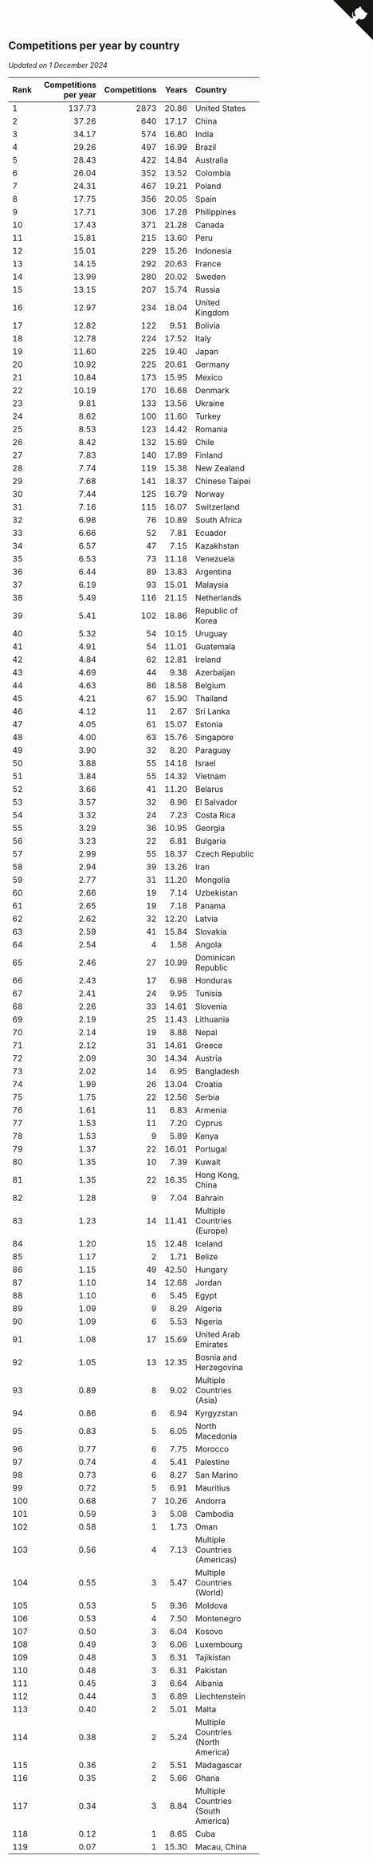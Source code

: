 ## Competitions per year by country

*Updated on  1 December 2024*

| Rank | Competitions per year | Competitions | Years | Country |
| :--- | ---: | ---: | ---: | :--- |
| 1 | 137.73 | 2873 | 20.86 | United States |
| 2 | 37.26 | 640 | 17.17 | China |
| 3 | 34.17 | 574 | 16.80 | India |
| 4 | 29.26 | 497 | 16.99 | Brazil |
| 5 | 28.43 | 422 | 14.84 | Australia |
| 6 | 26.04 | 352 | 13.52 | Colombia |
| 7 | 24.31 | 467 | 19.21 | Poland |
| 8 | 17.75 | 356 | 20.05 | Spain |
| 9 | 17.71 | 306 | 17.28 | Philippines |
| 10 | 17.43 | 371 | 21.28 | Canada |
| 11 | 15.81 | 215 | 13.60 | Peru |
| 12 | 15.01 | 229 | 15.26 | Indonesia |
| 13 | 14.15 | 292 | 20.63 | France |
| 14 | 13.99 | 280 | 20.02 | Sweden |
| 15 | 13.15 | 207 | 15.74 | Russia |
| 16 | 12.97 | 234 | 18.04 | United Kingdom |
| 17 | 12.82 | 122 | 9.51 | Bolivia |
| 18 | 12.78 | 224 | 17.52 | Italy |
| 19 | 11.60 | 225 | 19.40 | Japan |
| 20 | 10.92 | 225 | 20.61 | Germany |
| 21 | 10.84 | 173 | 15.95 | Mexico |
| 22 | 10.19 | 170 | 16.68 | Denmark |
| 23 | 9.81 | 133 | 13.56 | Ukraine |
| 24 | 8.62 | 100 | 11.60 | Turkey |
| 25 | 8.53 | 123 | 14.42 | Romania |
| 26 | 8.42 | 132 | 15.69 | Chile |
| 27 | 7.83 | 140 | 17.89 | Finland |
| 28 | 7.74 | 119 | 15.38 | New Zealand |
| 29 | 7.68 | 141 | 18.37 | Chinese Taipei |
| 30 | 7.44 | 125 | 16.79 | Norway |
| 31 | 7.16 | 115 | 16.07 | Switzerland |
| 32 | 6.98 | 76 | 10.89 | South Africa |
| 33 | 6.66 | 52 | 7.81 | Ecuador |
| 34 | 6.57 | 47 | 7.15 | Kazakhstan |
| 35 | 6.53 | 73 | 11.18 | Venezuela |
| 36 | 6.44 | 89 | 13.83 | Argentina |
| 37 | 6.19 | 93 | 15.01 | Malaysia |
| 38 | 5.49 | 116 | 21.15 | Netherlands |
| 39 | 5.41 | 102 | 18.86 | Republic of Korea |
| 40 | 5.32 | 54 | 10.15 | Uruguay |
| 41 | 4.91 | 54 | 11.01 | Guatemala |
| 42 | 4.84 | 62 | 12.81 | Ireland |
| 43 | 4.69 | 44 | 9.38 | Azerbaijan |
| 44 | 4.63 | 86 | 18.58 | Belgium |
| 45 | 4.21 | 67 | 15.90 | Thailand |
| 46 | 4.12 | 11 | 2.67 | Sri Lanka |
| 47 | 4.05 | 61 | 15.07 | Estonia |
| 48 | 4.00 | 63 | 15.76 | Singapore |
| 49 | 3.90 | 32 | 8.20 | Paraguay |
| 50 | 3.88 | 55 | 14.18 | Israel |
| 51 | 3.84 | 55 | 14.32 | Vietnam |
| 52 | 3.66 | 41 | 11.20 | Belarus |
| 53 | 3.57 | 32 | 8.96 | El Salvador |
| 54 | 3.32 | 24 | 7.23 | Costa Rica |
| 55 | 3.29 | 36 | 10.95 | Georgia |
| 56 | 3.23 | 22 | 6.81 | Bulgaria |
| 57 | 2.99 | 55 | 18.37 | Czech Republic |
| 58 | 2.94 | 39 | 13.26 | Iran |
| 59 | 2.77 | 31 | 11.20 | Mongolia |
| 60 | 2.66 | 19 | 7.14 | Uzbekistan |
| 61 | 2.65 | 19 | 7.18 | Panama |
| 62 | 2.62 | 32 | 12.20 | Latvia |
| 63 | 2.59 | 41 | 15.84 | Slovakia |
| 64 | 2.54 | 4 | 1.58 | Angola |
| 65 | 2.46 | 27 | 10.99 | Dominican Republic |
| 66 | 2.43 | 17 | 6.98 | Honduras |
| 67 | 2.41 | 24 | 9.95 | Tunisia |
| 68 | 2.26 | 33 | 14.61 | Slovenia |
| 69 | 2.19 | 25 | 11.43 | Lithuania |
| 70 | 2.14 | 19 | 8.88 | Nepal |
| 71 | 2.12 | 31 | 14.61 | Greece |
| 72 | 2.09 | 30 | 14.34 | Austria |
| 73 | 2.02 | 14 | 6.95 | Bangladesh |
| 74 | 1.99 | 26 | 13.04 | Croatia |
| 75 | 1.75 | 22 | 12.56 | Serbia |
| 76 | 1.61 | 11 | 6.83 | Armenia |
| 77 | 1.53 | 11 | 7.20 | Cyprus |
| 78 | 1.53 | 9 | 5.89 | Kenya |
| 79 | 1.37 | 22 | 16.01 | Portugal |
| 80 | 1.35 | 10 | 7.39 | Kuwait |
| 81 | 1.35 | 22 | 16.35 | Hong Kong, China |
| 82 | 1.28 | 9 | 7.04 | Bahrain |
| 83 | 1.23 | 14 | 11.41 | Multiple Countries (Europe) |
| 84 | 1.20 | 15 | 12.48 | Iceland |
| 85 | 1.17 | 2 | 1.71 | Belize |
| 86 | 1.15 | 49 | 42.50 | Hungary |
| 87 | 1.10 | 14 | 12.68 | Jordan |
| 88 | 1.10 | 6 | 5.45 | Egypt |
| 89 | 1.09 | 9 | 8.29 | Algeria |
| 90 | 1.09 | 6 | 5.53 | Nigeria |
| 91 | 1.08 | 17 | 15.69 | United Arab Emirates |
| 92 | 1.05 | 13 | 12.35 | Bosnia and Herzegovina |
| 93 | 0.89 | 8 | 9.02 | Multiple Countries (Asia) |
| 94 | 0.86 | 6 | 6.94 | Kyrgyzstan |
| 95 | 0.83 | 5 | 6.05 | North Macedonia |
| 96 | 0.77 | 6 | 7.75 | Morocco |
| 97 | 0.74 | 4 | 5.41 | Palestine |
| 98 | 0.73 | 6 | 8.27 | San Marino |
| 99 | 0.72 | 5 | 6.91 | Mauritius |
| 100 | 0.68 | 7 | 10.26 | Andorra |
| 101 | 0.59 | 3 | 5.08 | Cambodia |
| 102 | 0.58 | 1 | 1.73 | Oman |
| 103 | 0.56 | 4 | 7.13 | Multiple Countries (Americas) |
| 104 | 0.55 | 3 | 5.47 | Multiple Countries (World) |
| 105 | 0.53 | 5 | 9.36 | Moldova |
| 106 | 0.53 | 4 | 7.50 | Montenegro |
| 107 | 0.50 | 3 | 6.04 | Kosovo |
| 108 | 0.49 | 3 | 6.06 | Luxembourg |
| 109 | 0.48 | 3 | 6.31 | Tajikistan |
| 110 | 0.48 | 3 | 6.31 | Pakistan |
| 111 | 0.45 | 3 | 6.64 | Albania |
| 112 | 0.44 | 3 | 6.89 | Liechtenstein |
| 113 | 0.40 | 2 | 5.01 | Malta |
| 114 | 0.38 | 2 | 5.24 | Multiple Countries (North America) |
| 115 | 0.36 | 2 | 5.51 | Madagascar |
| 116 | 0.35 | 2 | 5.66 | Ghana |
| 117 | 0.34 | 3 | 8.84 | Multiple Countries (South America) |
| 118 | 0.12 | 1 | 8.65 | Cuba |
| 119 | 0.07 | 1 | 15.30 | Macau, China |


<a href="https://github.com/JustinTimeCuber/wca_statistics" class="github-corner" aria-label="View source on Github"><svg width="80" height="80" viewBox="0 0 250 250" style="fill:#151513; color:#fff; position: absolute; top: 0; border: 0; right: 0;" aria-hidden="true"><path d="M0,0 L115,115 L130,115 L142,142 L250,250 L250,0 Z"></path><path d="M128.3,109.0 C113.8,99.7 119.0,89.6 119.0,89.6 C122.0,82.7 120.5,78.6 120.5,78.6 C119.2,72.0 123.4,76.3 123.4,76.3 C127.3,80.9 125.5,87.3 125.5,87.3 C122.9,97.6 130.6,101.9 134.4,103.2" fill="currentColor" style="transform-origin: 130px 106px;" class="octo-arm"></path><path d="M115.0,115.0 C114.9,115.1 118.7,116.5 119.8,115.4 L133.7,101.6 C136.9,99.2 139.9,98.4 142.2,98.6 C133.8,88.0 127.5,74.4 143.8,58.0 C148.5,53.4 154.0,51.2 159.7,51.0 C160.3,49.4 163.2,43.6 171.4,40.1 C171.4,40.1 176.1,42.5 178.8,56.2 C183.1,58.6 187.2,61.8 190.9,65.4 C194.5,69.0 197.7,73.2 200.1,77.6 C213.8,80.2 216.3,84.9 216.3,84.9 C212.7,93.1 206.9,96.0 205.4,96.6 C205.1,102.4 203.0,107.8 198.3,112.5 C181.9,128.9 168.3,122.5 157.7,114.1 C157.9,116.9 156.7,120.9 152.7,124.9 L141.0,136.5 C139.8,137.7 141.6,141.9 141.8,141.8 Z" fill="currentColor" class="octo-body"></path></svg></a><style>.github-corner:hover .octo-arm{animation:octocat-wave 560ms ease-in-out}@keyframes octocat-wave{0%,100%{transform:rotate(0)}20%,60%{transform:rotate(-25deg)}40%,80%{transform:rotate(10deg)}}@media (max-width:500px){.github-corner:hover .octo-arm{animation:none}.github-corner .octo-arm{animation:octocat-wave 560ms ease-in-out}}</style>
